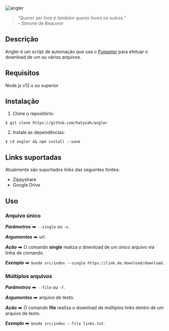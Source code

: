 <img src="https://i.ibb.co/5nQNkKF/angler.png" alt="angler" border="0">

> _"Querer ser livre é também querer livres os outros."_ </br>
> – Simone de Beauvoir

## Descrição

Angler é um script de automação que usa o <a href="https://github.com/puppeteer/puppeteer">Puppeter</a> para efetuar o download de um ou vários arquivos.

## Requisitos

Node.js v12.x ou superior

## Instalação

1. Clone o repositório:
```
$ git clone https://github.com/hatysah/angler
```
2. Instale as dependências:
```
$ cd angler && npm install --save 
```
## Links suportadas

Atualmente são suportados links das seguintes fontes:

* Zippyshare
* Google Drive

## Uso

### Arquivo único

***Parâmetros*** ⮕ ```--single``` ou ```-s```.

***Argumentos*** ⮕ url.

***Ação***  ⮕ O comando **single** realiza o download de um único arquivo via linha de comando.

***Exemplo*** ⮕ ```$node src/index --single https://link.de.download/download```.

### Múltiplos arquivos

***Parâmetros*** ⮕ ```--file``` ou ```-f```.

***Argumentos*** ⮕ arquivo de texto.

***Ação***  ⮕ O comando **file** realiza o download de múltiplos links dentro de um arquivo de texto.

***Exemplo*** ⮕ ```$node src/index --file links.txt```.
